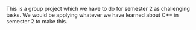 This is a group project which we have to do for semester 2 as challenging tasks. We would be applying whatever we have learned about C++ in semester 2 to make this.

